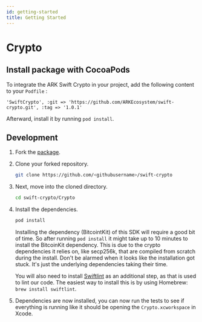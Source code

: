 ```yaml
---
id: getting-started
title: Getting Started
---
```


# Crypto

## Install package with CocoaPods

To integrate the ARK Swift Crypto in your project, add the following content to your `Podfile` :

```text
'SwiftCrypto', :git => 'https://github.com/ARKEcosystem/swift-crypto.git', :tag => '1.0.1'
```

Afterward, install it by running `pod install`.

## Development

1. Fork the [package](https://github.com/ARKEcosystem/swift-crypto).
2. Clone your forked repository.

   ```bash
   git clone https://github.com/<githubusername>/swift-crypto
   ```

3. Next, move into the cloned directory.

   ```bash
   cd swift-crypto/Crypto
   ```

4. Install the dependencies.

   ```bash
   pod install
   ```

   Installing the dependency \(BitcointKit\) of this SDK will require a good bit of time. So after running `pod install` it might take up to 10 minutes to install the BitcoinKit dependency. This is due to the crypto dependencies it relies on, like secp256k, that are compiled from scratch during the install. Don't be alarmed when it looks like the installation got stuck. It's just the underlying dependencies taking their time.

   You will also need to install [Swiftlint](https://github.com/realm/SwiftLint) as an additional step, as that is used to lint our code. The easiest way to install this is by using Homebrew: `brew install swiftlint`.

5. Dependencies are now installed, you can now run the tests to see if everything is running like it should be opening the `Crypto.xcworkspace` in Xcode.

